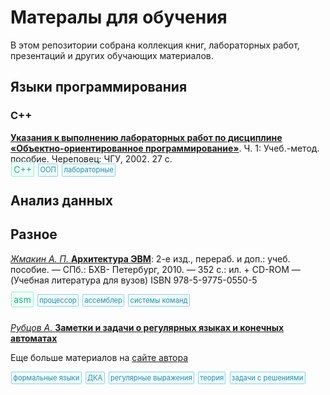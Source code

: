 <style>
tags { display: block; margin: 0 0 2em; }
tags > tag {
    border: 1px dotted #23A6E9;
    border-radius: 0.2em;
    background-color: #F0FAFE;
    padding: 0.2em;
    margin: 0.1em;
    color: #2390A9;
    font-size: 0.8em;
}

tags > lang {
    border: 1px dotted #23E9A6;
    border-radius: 0.2em;
    background-color: #F0FEFA;
    padding: 0.2em;
    margin: 0.1em;
    color: #13B970;
}
</style>
# Матералы для обучения

В этом репозитории собрана коллекция книг, лабораторных работ, презентаций и других обучающих материалов.

## Языки программирования

### C++

[**Указания к выполнению лабораторных работ по дисциплине «Объектно-ориентированное программирование»**](labs/oop_cherepovec). Ч. 1:  Учеб.-метод.  пособие. Череповец: ЧГУ, 2002. 27 с.
<tags>
<lang>C++</lang>
<tag>ООП</tag>
<tag>лабораторные</tag>


</tags> 

## Анализ данных

## Разное

 

[*Жмакин А. П.* **Архитектура ЭВМ**](books/Arkhitektura_EVM-Zhmakin): 2-е изд., перераб. и доп.: учеб. пособие. — СПб.: БХВ-
Петербург, 2010. — 352 с.: ил. + CD-ROM — (Учебная литература для вузов)
ISBN 978-5-9775-0550-5

<tags>
<lang>asm</lang>
<tag>процессор</tag>
<tag>ассемблер</tag>
<tag>системы команд</tag>
</tags>


[*Рубцов А.* **Заметки и задачи о регулярных языках и конечных автоматах**](heap/zz_to_publisher1.pdf)

Еще больше материалов на [сайте автора](http://rubtsov.su/) 

<tags>
<tag>формальные языки</tag>
<tag>ДКА</tag>
<tag>регулярные выражения</tag>
<tag>теория</tag>
<tag>задачи с решениями</tag>
</tags>